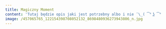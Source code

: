 ```yaml
---
title: Magiczny Moment
content: 'Tutaj będzie opis jaki jest potrzebny albo i nie ¯\_( ͡° ͜ʖ ͡°)_/¯ '
image: /457065765_122154398708052132_8698480936273943806_n.jpg
---
```

